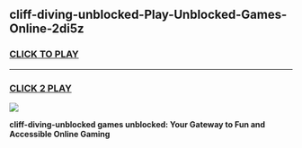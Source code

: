 
## cliff-diving-unblocked-Play-Unblocked-Games-Online-2di5z
<h3>
<a href="https://premium76.site?title=cliff-diving-unblocked&ref=25A">CLICK TO PLAY</a></h3>
<hr>

<h3>
<a href="https://premium76.site?title=cliff-diving-unblocked&ref=25A">CLICK 2 PLAY</a>
  
</h3>

<a href="https://premium76.site?title=cliff-diving-unblocked&ref=25A"><img src="https://clearcache.store/games.png"></a>


**cliff-diving-unblocked games unblocked: Your Gateway to Fun and Accessible Online Gaming**
